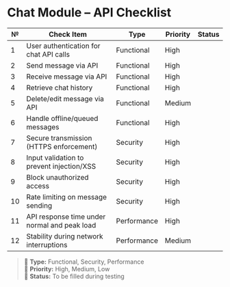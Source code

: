 # Chat Module – API Checklist

| №  | Check Item                                             | Type        | Priority | Status |
|----|---------------------------------------------------------|-------------|----------|--------|
| 1  | User authentication for chat API calls                | Functional  | High     |        |
| 2  | Send message via API                                   | Functional  | High     |        |
| 3  | Receive message via API                                | Functional  | High     |        |
| 4  | Retrieve chat history                                  | Functional  | High     |        |
| 5  | Delete/edit message via API                            | Functional  | Medium   |        |
| 6  | Handle offline/queued messages                         | Functional  | High     |        |
| 7  | Secure transmission (HTTPS enforcement)                | Security    | High     |        |
| 8  | Input validation to prevent injection/XSS              | Security    | High     |        |
| 9  | Block unauthorized access                              | Security    | High     |        |
| 10 | Rate limiting on message sending                       | Security    | High     |        |
| 11 | API response time under normal and peak load           | Performance | High     |        |
| 12 | Stability during network interruptions                 | Performance | Medium   |        |

> 🔹 **Type:** Functional, Security, Performance  
> 🔸 **Priority:** High, Medium, Low  
> 🔘 **Status:** To be filled during testing